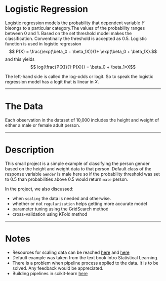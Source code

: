 # Logistic Regression

Logistic regression models the probability that dependent variable $Y$ bleongs to a particular category.The values of the probability ranges between $0$ and $1$. Based on the set threshold model makes the classification. Conventinally the threshold is accepted as $0.5$. Logistic function is used in logistic regression
$$ P(X) = \frac{\exp(\beta_0 + \beta_1X)}{1+ \exp(\beta_0 + \beta_1X}.$$ and this yields $$ log(\frac{P(X)}{1-P(X)}) = \beta_0 + \beta_1*X$$

The left-hand side is called the log-odds or logit. So to speak the logistic regression model has a logit that is linear in $X$.

---

# The Data

Each observation in the dataset of 10,000 includes the height and weight of either a male or female adult person.

---

# Description

This small project is a simple example of classifying the person gender based on the height and weight data to that person. Default class of the response variable `Gender` is male here so if the probability threshold was set to $0.5$ than probabilities above $0.5$ would return `male` person.

In the project, we also discussed:

- when `scaling` the data is needed and otherwise.
- whether or not `regularization` helps getting more accurate model
- parameter tuning using the GridSearch method
- cross-validation using KFold method

---

# Notes
- Resources for scaling data can be reached [here](https://sebastianraschka.com/Articles/2014_about_feature_scaling.html) and [here](https://medium.com/greyatom/why-how-and-when-to-scale-your-features-4b30ab09db5e)
- Default example was taken from the text book Intro Statistical Learning.
- There is a problem when pipeline process applied to the data. It is to be solved. Any feedback would be appreciated.
- Building pipelines in scikit-learn [here](https://iaml.it/blog/optimizing-sklearn-pipelines) 
